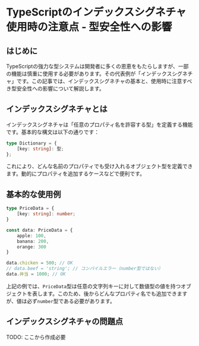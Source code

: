 # TypeScriptのインデックスシグネチャ使用時の注意点 - 型安全性への影響

## はじめに

TypeScriptの強力な型システムは開発者に多くの恩恵をもたらしますが、一部の機能は慎重に使用する必要があります。その代表例が「インデックスシグネチャ」です。この記事では、インデックスシグネチャの基本と、使用時に注意すべき型安全性への影響について解説します。

## インデックスシグネチャとは

インデックスシグネチャは「任意のプロパティ名を許容する型」を定義する機能です。基本的な構文は以下の通りです：

```typescript
type Dictionary = {
    [key: string]: 型;
};
```

これにより、どんな名前のプロパティでも受け入れるオブジェクト型を定義できます。動的にプロパティを追加するケースなどで便利です。

## 基本的な使用例

```typescript
type PriceData = {
    [key: string]: number;
}

const data: PriceData = {
    apple: 100,
    banana: 200,
    orange: 300
}

data.chicken = 500; // OK
// data.beef = 'string'; // コンパイルエラー（number型ではない）
data.弁当 = 1000; // OK
```

上記の例では、`PriceData`型は任意の文字列キーに対して数値型の値を持つオブジェクトを表します。このため、後からどんなプロパティ名でも追加できますが、値は必ず`number`型である必要があります。

## インデックスシグネチャの問題点

TODO: ここから作成必要
